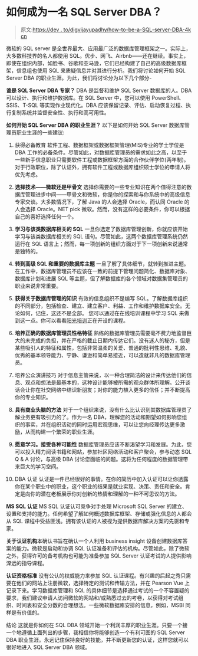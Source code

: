 # 如何成为一名 SQL Server DBA？

> 原文:[https://dev . to/digvijayupadhy/how-to-be-a-SQL-server-DBA-4k cn](https://dev.to/digvijayupadhy/how-to-become-a-sql-server-dba-4kcn)

微软的 SQL server 是全世界最大、应用最广泛的数据库管理框架之一。实际上，大多数科技界的名人都使用 SQL。优步、网飞、Airbnb——还在继续。事实上，即使在组织内部，如脸书、谷歌和亚马逊，它们已经构建了自己的高级数据库框架，信息组也使用 SQL 来质疑信息并对其进行分析。我们将讨论如何开始 SQL Server DBA 的职业生涯。为此，我们将讨论分为以下几个部分-

**谁是 SQL Server DBA 专家？**
DBA 是监督和维护 SQL Server 数据库的人。DBA 可以设计、执行和维护数据库。在 SQL Server 中，您可以使用 PowerShell、SSIS、T-SQL 等实现作业现代化。DBA 应该保留记录、评估、启动恢复过程、执行复制系统并监督安全性、执行和高可用性。

**如何开始 SQL Server DBA 的职业生涯？**
以下是如何开始 SQL Server 数据库管理员职业生涯的一些建议:

1.  获得必备教育
    软件工程、数据框架或数据框架管理(MIS)专业的学士学位是 DBA 工作的必备条件。尽管如此，对数据库管理员的需求如此之高，以至于一些新手信息职业只需要软件工程或数据框架方面的合作伙伴学位(两年制)。
    对于行政职位，除了认证外，拥有软件工程或数据库组织硕士学位的申请人将优先考虑。

2.  **选择技术——微软还是甲骨文**
    选择你需要的一些专业知识在两个值得注意的数据库管理进步中间——甲骨文和微软，你是你的探索和与你系统中的高级信息专家交谈。大多数情况下，了解 Java 的人会选择 Oracle，而认同 Oracle 的人会选择 Oracle。NET pick 微软。然而，没有这样的必要条件，你可以根据自己的喜好选择任何一个。

3.  **学习与该类数据库相关的 SQL**
    一旦你选定了数据库管理创新，你就应该开始学习与该类数据库相关的 SQL 语句。尽管如此，这两个数据库管理系统仍然运行在 SQL 语言上；然而，每一项创新的组织方面对于下一项创新来说通常是独特的。

4.  **转到高级 SQL 和重要的数据库主题**
    一旦了解了具体细节，就转到推进主题。在工作中，数据库管理员不应该在一致的前提下管理问题简化、数据库对象、数据库计划和进展 SQL 等主题，但了解数据库的各个领域对数据集管理员的职业来说非常重要。

5.  **获得关于数据库管理的知识**
    有效的信息组织不是编写 SQL。了解数据库组织的不同部分，包括检查、建立、建立客户、利益、工作和维护数据库安全。无论如何，记住，这还不是全部。
    您可以通过在在线培训课程中学习 SQL 来做到这一点。你可以看看[阳光培训](https://www.janbasktraining.com/)正在开设的课程。

6.  **培养正确的数据库管理员性格特征**
    熟练的数据库管理员需要毫不费力地监督巨大的未完成的负担，并在严格的截止日期内传达它们。没有迷人的秘方，但是某些吸引人的特征和属性，包括非常温柔的关爱、普通的批判性思维、礼貌、优秀的基本领导能力、宁静、谦逊和简单易接近，可以造就非凡的数据库管理员。

7.  培养公众演讲技巧
    对于信息主管来说，以一种合理简洁的设计来传达他们的信息、观点和想法是最基本的，这种设计能够被所需的观众群体所理解。公开谈话会让你在社交网络中结识新朋友；对你的能力植入更多的信任；并不断提高你的专业知识。

8.  **具有商业头脑的方法**
    对于一个组织来说，没有什么比认识到其数据库管理员了解业务更有吸引力的了。作为一名 DBA，理解您的活动和期望如何影响您组织的事实，并在组织活动的同时运用宏观思维，可以让您向经理传达更多激励，从而构建一个繁荣的职业生涯。

9.  **愿意学习。接受各种可能性**
    数据库管理员应该不断渴望学习和发展。为此，您可以投入精力阅读书籍和网站，参加社区网络活动和客户聚会，参与动态 SQL Q & A 讨论，与高级 DBA 讨论您面临的问题。这将为任何程度的数据管理带来巨大的学习空间。

10.  DBA 认证
    认证是一件已经很好的事情。在你的简历中加入认证可以让你透露你在某个职业中的职业，这个职业的结果是就业实现、决策、责任和安全。肯定是向你的潜在老板展示你对创新的热情和理解的一种不可思议的方法。

**MS SQL 认证**
MS SQL 认证认可竞争对手处理 Microsoft SQL Server 的建立、设置和支持的能力。任何希望了解如何概述数据库框架、存储或强化信息的人都会从 SQL 课程中受益匪浅。拥有该认证的人被视为提供数据库解决方案的先驱和专家。

**关于认证机构**本确认书旨在确认一个人利用 business insight 设备创建数据库答案的能力。微软是启动和协调 SQL 认证准备和评估的机构。尽管如此，除了微软之外，获得许可的备考机构也可能为准备参加 SQL Server 认证考试的人提供影响深远的指导课程。

**认证资格标准**
没有公认的权威能力来参加 SQL 认证课程。有兴趣的后起之秀只需要在他们的网站上注册微软，选择特定的测试和传输方法，并在 Pearson Vue 上记录下来。学习数据库管理和 SQL 的具体细节是选择通过考试的一个不容置疑的要求，我们建议申请人访问微软的网站和/或熟悉过去的考卷，以获得对考试组织、时间表和安全分数的合理想法。一些微软数据库安排的信息，例如，MSBI 同样是有价值的。

结论
这就是你如何在 SQL DBA 领域开始一个利润丰厚的职业生涯。只要一个接一个地遵循上面列出的步骤，我相信你将能够创造一个有利可图的 SQL Server DBA 职业生涯。永远记住保持良好的技能，并不断更新您的认证，这样您就可以很好地进入 SQL Server DBA 领域。